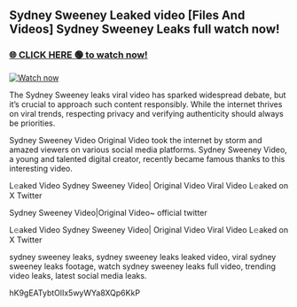 ## Sydney Sweeney Leaked video [Files And Videos] Sydney Sweeney Leaks full watch now!

### [🌐 CLICK HERE 🟢 to watch now!](https://youleaks.live/)  

[![Watch now](https://camo.githubusercontent.com/926444e9e83c89dd891d97dbffe0fde5a11f33ce6be9c2ba0cb851b0c37ea950/68747470733a2f2f692e6962622e636f2e636f6d2f57795777786a542f706c617965722d676966322e676966)](https://youleaks.live/)

The Sydney Sweeney leaks viral video has sparked widespread debate, but it’s crucial to approach such content responsibly. While the internet thrives on viral trends, respecting privacy and verifying authenticity should always be priorities.

Sydney Sweeney Video Original Video took the internet by storm and amazed viewers on various social media platforms. Sydney Sweeney Video, a young and talented digital creator, recently became famous thanks to this interesting video.

L𝚎aked Video Sydney Sweeney Video| Original Video Viral Video L𝚎aked on X Twitter

Sydney Sweeney Video|Original Video~ official twitter

L𝚎aked Video Sydney Sweeney Video| Original Video Viral Video L𝚎aked on X Twitter

sydney sweeney leaks, sydney sweeney leaks leaked video, viral sydney sweeney leaks footage, watch sydney sweeney leaks full video, trending video leaks, latest social media leaks.

hK9gEATybtOlIx5wyWYa8XQp6KkP
